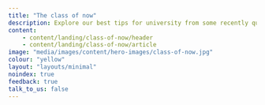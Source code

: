```yaml
---
title: "The class of now"
description: Explore our best tips for university from some recently qualified teachers. From making the most out of lectures, to setting a weekly budget.
content:
    - content/landing/class-of-now/header
    - content/landing/class-of-now/article
image: "media/images/content/hero-images/class-of-now.jpg"
colour: "yellow"
layout: "layouts/minimal"
noindex: true
feedback: true
talk_to_us: false
---
```


